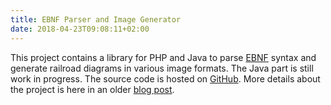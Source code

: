 ```yaml
---
title: EBNF Parser and Image Generator
date: 2018-04-23T09:08:11+02:00
---
```


This project contains a library for PHP and Java to parse [EBNF][13] syntax and generate railroad diagrams in various image formats. The Java part is still work in progress. The source code is hosted on [GitHub][14]. More details about the project is here in an older [blog post][15].

[13]: http://en.wikipedia.org/wiki/Extended_Backus%E2%80%93Naur_Form
[14]: https://github.com/Weltraumschaf/ebnf
[15]: https://blog.weltraumschaf.de/posts/parser-and-image-generator-for-ebnf.html